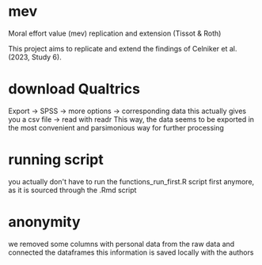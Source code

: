 # mev
Moral effort value (mev) replication and extension (Tissot & Roth)

This project aims to replicate and extend the findings of Celniker et al. (2023, Study 6).


# download Qualtrics
Export -> SPSS -> more options -> corresponding data
this actually gives you a csv file -> read with readr
This way, the data seems to be exported in the most convenient and parsimonious way for further processing

# running script
you actually don't have to run the functions_run_first.R script first anymore, as it is sourced through the .Rmd script

# anonymity
we removed some columns with personal data from the raw data and connected the dataframes
this information is saved locally with the authors
